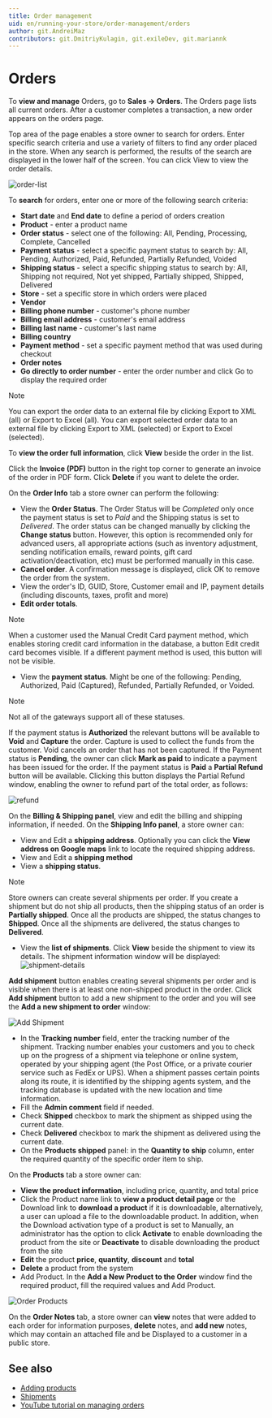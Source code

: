 ```yaml
---
title: Order management
uid: en/running-your-store/order-management/orders
author: git.AndreiMaz
contributors: git.DmitriyKulagin, git.exileDev, git.mariannk
---
```


# Orders

To **view and manage** Orders, go to **Sales → Orders**. The Orders page lists all current orders. After a customer completes a transaction, a new order appears on the orders page.

Top area of the page enables a store owner to search for orders. Enter specific search criteria and use a variety of filters to find any order placed in the store. When any search is performed, the results of the search are displayed in the lower half of the screen.  You can click View to view the order details.

![order-list](_static/orders/Admin-Order-List.png)

To **search** for orders, enter one or more of the following search criteria:

* **Start date** and **End date** to define a period of orders creation
* **Product** - enter a product name
* **Order status** - select one of the following: All, Pending, Processing, Complete, Cancelled
* **Payment status** - select a specific payment status to search by: All, Pending, Authorized, Paid, Refunded, Partially Refunded, Voided
* **Shipping status** - select a specific shipping status to search by: All, Shipping not required, Not yet shipped, Partially shipped, Shipped, Delivered
* **Store** - set a specific store in which orders were placed
* **Vendor**
* **Billing phone number** - customer's phone number
* **Billing email address** - customer's email address
* **Billing last name** - customer's last name
* **Billing country**
* **Payment method**  - set a specific payment method that was used during checkout
* **Order notes**
* **Go directly to order number** - enter the order number and click Go to display the required order

> [!NOTE]
> 
> You can export the order data to an external file by clicking Export to XML (all) or Export to Excel (all). You can export selected order data to an external file by clicking Export to XML (selected) or Export to Excel (selected).

To **view the order full information**, click **View** beside the order in the list.

Click the **Invoice (PDF)** button in the right top corner to generate an invoice of the order in PDF form. Click **Delete** if you want to delete the order.

On the **Order Info** tab a store owner can perform the following:

* View the **Order Status**. The Order Status will be *Completed* only once the payment status is set to *Paid* and the Shipping status is set to *Delivered*. The order status can be changed manually by clicking the **Change status** button. However, this option is recommended only for advanced users, all appropriate actions (such as inventory adjustment, sending notification emails, reward points, gift card activation/deactivation, etc) must be performed manually in this case.
* **Cancel order**. A confirmation message is displayed, click OK to remove the order from the system.
* View the order's ID, GUID, Store, Customer email and IP, payment details (including discounts, taxes, profit and more)
* **Edit order totals**.

> [!NOTE]
> 
> When a customer used the Manual Credit Card payment method, which enables storing credit card information in the database, a button Edit credit card becomes visible. If a different payment method is used, this button will not be visible.

* View the **payment status**. Might be one of the following: Pending, Authorized, Paid (Captured), Refunded, Partially Refunded, or Voided.

> [!NOTE]
> 
> Not all of the gateways support all of these statuses.

If the payment status is **Authorized** the relevant buttons will be available to **Void** and **Capture** the order. Capture is used to collect the funds from the customer. Void cancels an order that has not been captured. If the Payment status is **Pending**, the owner can click **Mark as paid** to indicate a payment has been issued for the order. If the payment status is **Paid** a **Partial Refund** button will be available. Clicking this button displays the Partial Refund window, enabling the owner to refund part of the total order, as follows:

![refund](_static/orders/refund.png)

On the **Billing & Shipping panel**, view and edit the billing and shipping information, if needed. On the **Shipping Info panel**, a store owner can:

* View and Edit a **shipping address**. Optionally you can click the **View address on Google maps** link to locate the required shipping address.
* View and Edit a **shipping method**
* View a **shipping status**.

> [!NOTE]
> 
> Store owners can create several shipments per order. If you create a shipment but do not ship all products, then the shipping status of an order is **Partially shipped**. Once all the products are shipped, the status changes to **Shipped**. Once all the shipments are delivered, the status changes to **Delivered**.

* View the **list of shipments**. Click **View** beside the shipment to view its details. The shipment information window will be displayed: ![shipment-details](_static/orders/shipment-details.jpeg)


**Add shipment** button enables creating several shipments per order and is visible when there is at least one non-shipped product in the order. Click **Add shipment** button to add a new shipment to the order and you will see the **Add a new shipment to order** window: 

![Add Shipment](_static/orders/add-shipment.jpg)

* In the **Tracking number** field, enter the tracking number of the shipment. Tracking number enables your customers and you to check up on the progress of a shipment via telephone or online system, operated by your shipping agent (the Post Office, or a private courier service such as FedEx or UPS). When a shipment passes certain points along its route, it is identified by the shipping agents system, and the tracking database is updated with the new location and time information.
* Fill the **Admin comment** field if needed.
* Check **Shipped** checkbox to mark the shipment as shipped using the current date.
* Check **Delivered** checkbox to mark the shipment as delivered using the current date.
* On the **Products shipped** panel: in the **Quantity to ship** column, enter the required quantity of the specific order item to ship.



On the **Products** tab a store owner can:

* **View the product information**, including price, quantity, and total price
* Click the Product name link to **view a product detail page** or the Download link to **download a product** if it is downloadable, alternatively, a user can upload a file to the downloadable product. In addition, when the Download activation type of a product is set to Manually, an administrator has the option to click **Activate** to enable downloading the product from the site or **Deactivate** to disable downloading the product from the site
* **Edit** the product **price**, **quantity**, **discount** and **total**
* **Delete** a product from the system
* Add Product. In the **Add a New Product to the Order** window find the required product, fill the required values and Add Product.

![Order Products](_static/orders/order-products.png)

On the **Order Notes** tab, a store owner can **view** notes that were added to each order for information purposes, **delete** notes, and **add new** notes, which may contain an attached file and be Displayed to a customer in a public store.

## See also

* [Adding products](xref:en/running-your-store/catalog/products/add-product-for-beginners)
* [Shipments](xref:en/running-your-store/order-management/shipping-management)
* [YouTube tutorial on managing orders](https://www.youtube.com/watch?v=z6TUJOO3gVg&index=5&list=PLnL_aDfmRHwsbhj621A-RFb1KnzeFxYz4)
